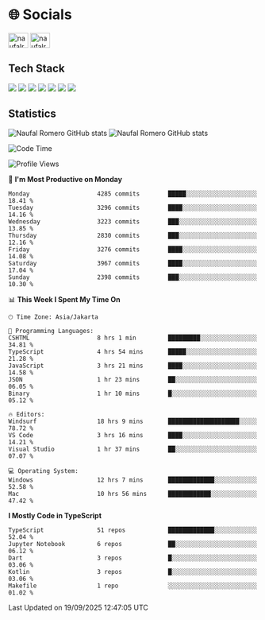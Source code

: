 <h1 align="">🌐 Socials</h1>
<p align="left">
<a href="https://linkedin.com/in/naufal-romero-putra-pratama-9ab816177/" target="blank"><img align="center" src="https://raw.githubusercontent.com/rahuldkjain/github-profile-readme-generator/master/src/images/icons/Social/linked-in-alt.svg" alt="naufalromero" height="30" width="40" /></a>
<a href="https://instagram.com/naufalromero" target="blank"><img align="center" src="https://raw.githubusercontent.com/rahuldkjain/github-profile-readme-generator/master/src/images/icons/Social/instagram.svg" alt="naufalromero" height="30" width="40" /></a>
</p>


<h2 align="">Tech Stack</h2>
<div align="">
  <img src="https://img.shields.io/badge/next.js-000000?style=for-the-badge&logo=nextdotjs&logoColor=white"/>
 <img src="https://img.shields.io/badge/typescript-%23007ACC.svg?style=for-the-badge&logo=typescript&logoColor=white"/>
 <img src="https://img.shields.io/badge/react-%2320232a.svg?style=for-the-badge&logo=react&logoColor=%2361DAFB"/>
 <img src="https://img.shields.io/badge/tailwindcss-%2338B2AC.svg?style=for-the-badge&logo=tailwind-css&logoColor=white"/>
 <img src="https://img.shields.io/badge/Prisma-3982CE?style=for-the-badge&logo=Prisma&logoColor=white"/>
 <img src="https://img.shields.io/badge/javascript-%23323330.svg?style=for-the-badge&logo=javascript&logoColor=%23F7DF1E"/>
 <img src="https://img.shields.io/badge/java-%23ED8B00.svg?style=for-the-badge&logo=openjdk&logoColor=white"/>
</div>


<h2 align="">Statistics</h2>
<div align="">
<img src="https://github-readme-stats-xi-nine-74.vercel.app/api?username=romves&show_icons=true&theme=tokyonight&include_all_commits=true&count_private=true" alt="Naufal Romero GitHub stats"/>
<img src="https://github-readme-stats-xi-nine-74.vercel.app/api/top-langs/?username=romves&theme=tokyonight&hide_border=false&include_all_commits=true&count_private=true&layout=compact" alt="Naufal Romero GitHub stats"/>
</div>

<!--START_SECTION:waka-->
![Code Time](http://img.shields.io/badge/Code%20Time-2%2C934%20hrs%206%20mins-blue)

![Profile Views](http://img.shields.io/badge/Profile%20Views-0-blue)

📅 **I'm Most Productive on Monday** 

```text
Monday                   4285 commits        █████░░░░░░░░░░░░░░░░░░░░   18.41 % 
Tuesday                  3296 commits        ████░░░░░░░░░░░░░░░░░░░░░   14.16 % 
Wednesday                3223 commits        ███░░░░░░░░░░░░░░░░░░░░░░   13.85 % 
Thursday                 2830 commits        ███░░░░░░░░░░░░░░░░░░░░░░   12.16 % 
Friday                   3276 commits        ████░░░░░░░░░░░░░░░░░░░░░   14.08 % 
Saturday                 3967 commits        ████░░░░░░░░░░░░░░░░░░░░░   17.04 % 
Sunday                   2398 commits        ███░░░░░░░░░░░░░░░░░░░░░░   10.30 % 
```


📊 **This Week I Spent My Time On** 

```text
🕑︎ Time Zone: Asia/Jakarta

💬 Programming Languages: 
CSHTML                   8 hrs 1 min         █████████░░░░░░░░░░░░░░░░   34.81 % 
TypeScript               4 hrs 54 mins       █████░░░░░░░░░░░░░░░░░░░░   21.28 % 
JavaScript               3 hrs 21 mins       ████░░░░░░░░░░░░░░░░░░░░░   14.58 % 
JSON                     1 hr 23 mins        ██░░░░░░░░░░░░░░░░░░░░░░░   06.05 % 
Binary                   1 hr 10 mins        █░░░░░░░░░░░░░░░░░░░░░░░░   05.12 % 

🔥 Editors: 
Windsurf                 18 hrs 9 mins       ████████████████████░░░░░   78.72 % 
VS Code                  3 hrs 16 mins       ████░░░░░░░░░░░░░░░░░░░░░   14.21 % 
Visual Studio            1 hr 37 mins        ██░░░░░░░░░░░░░░░░░░░░░░░   07.07 % 

💻 Operating System: 
Windows                  12 hrs 7 mins       █████████████░░░░░░░░░░░░   52.58 % 
Mac                      10 hrs 56 mins      ████████████░░░░░░░░░░░░░   47.42 % 
```

**I Mostly Code in TypeScript** 

```text
TypeScript               51 repos            █████████████░░░░░░░░░░░░   52.04 % 
Jupyter Notebook         6 repos             ██░░░░░░░░░░░░░░░░░░░░░░░   06.12 % 
Dart                     3 repos             █░░░░░░░░░░░░░░░░░░░░░░░░   03.06 % 
Kotlin                   3 repos             █░░░░░░░░░░░░░░░░░░░░░░░░   03.06 % 
Makefile                 1 repo              ░░░░░░░░░░░░░░░░░░░░░░░░░   01.02 % 
```




 Last Updated on 19/09/2025 12:47:05 UTC
<!--END_SECTION:waka-->
